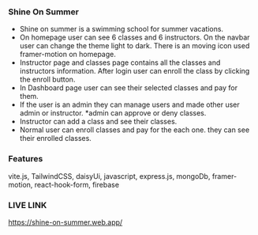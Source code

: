 ### Shine On Summer

* Shine on summer is a swimming school for summer vacations.
* On homepage user can see 6 classes and 6 instructors. On the navbar user can change the theme light to dark. There is an moving icon used framer-motion on homepage.
* Instructor page and classes page contains all the classes and instructors information. After login user can enroll  the class by clicking the enroll button. 
* In Dashboard page user can see their selected classes and pay for them.
* If the user is an admin they can manage users and made other user admin or instructor.
*admin can approve or deny classes. 
* Instructor can add a class and see their classes.
* Normal user can enroll classes and pay for the each one. they can see their enrolled classes.

### Features 
vite.js, TailwindCSS, daisyUi, javascript, express.js, mongoDb, framer-motion, react-hook-form, firebase 


### LIVE LINK

https://shine-on-summer.web.app/